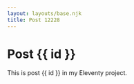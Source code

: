 ```yaml
---
layout: layouts/base.njk
title: Post 12228
---
```


# Post {{ id }}

This is post {{ id }} in my Eleventy project.
